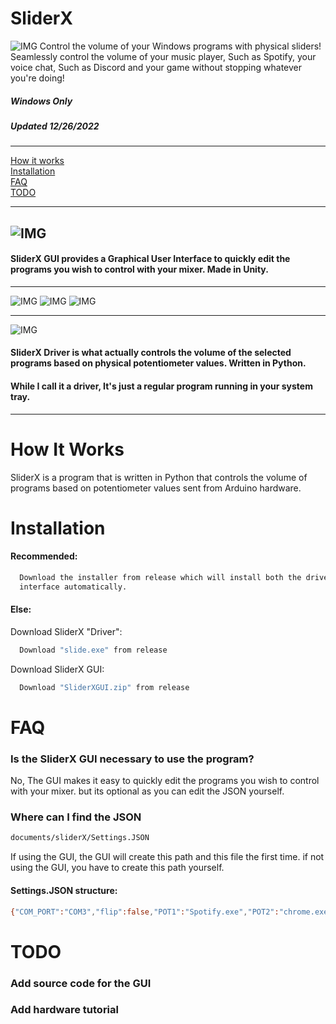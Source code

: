 # SliderX
![IMG](https://i.imgur.com/lTktL4X.png)
Control the volume of your Windows programs with physical sliders!
Seamlessly control the volume of your music player, Such as Spotify, your voice chat, Such as Discord and your game
without stopping whatever you're doing!
##### Windows Only
##### Updated 12/26/2022

------------
[How it works](#how-it-works) <br />
[Installation](#installation) <br />
[FAQ](#faq) <br />
[TODO](#todo)

------------

![IMG](https://i.imgur.com/873Og9d.png)
------------
#### SliderX GUI provides a Graphical User Interface to quickly edit the programs you wish to control with your mixer. Made in Unity.
------------
![IMG](https://i.imgur.com/CNiqJJr.png)
![IMG](https://i.imgur.com/QjUbbNw.gif)
![IMG](https://i.imgur.com/W9QA54D.png)

------------
![IMG](https://i.imgur.com/9H8YM1x.png)
#### SliderX Driver is what actually controls the volume of the selected programs based on physical potentiometer values. Written in Python. <br />
#### While I call it a driver, It's just a regular program running in your system tray.
------------
# How It Works
SliderX is a program that is written in Python that controls the volume of programs based on
potentiometer values sent from Arduino hardware.



# Installation

#### Recommended:

```bash
  Download the installer from release which will install both the driver and the GUI
  interface automatically.
```
#### Else:
Download SliderX "Driver":

```bash
  Download "slide.exe" from release
```
Download SliderX GUI:

```bash
  Download "SliderXGUI.zip" from release
```

    
# FAQ

### Is the SliderX GUI necessary to use the program?

No, The GUI makes it easy to quickly edit the programs you wish to control with your mixer.
but its optional as you can edit the JSON yourself.

### Where can I find the JSON
```bash
documents/sliderX/Settings.JSON
```
If using the GUI, the GUI will create this path and this file the first time.
if not using the GUI, you have to create this path yourself.
#### Settings.JSON structure:
```bash
{"COM_PORT":"COM3","flip":false,"POT1":"Spotify.exe","POT2":"chrome.exe, firefox.exe","POT3":"Discord.exe","POT4":"example.exe, example2.exe"}
```

# TODO
### Add source code for the GUI
### Add hardware tutorial
